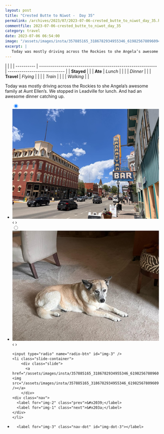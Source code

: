 ```yaml
---
layout: post
title: "Crested Butte to Niwot -  Day 35"
permalink: /archives/2023/07/2023-07-06-crested_butte_to_niwot_day_35.html
commentfile: 2023-07-06-crested_butte_to_niwot_day_35
category: travel
date: 2023-07-06 06:54:00
image: "/assets/images/insta/357885165_3186782934955346_6198256780960945089_n_18015283651715753.jpg"
excerpt: |
   Today was mostly driving across the Rockies to she Angela’s awesome family at Aunt Ellen’s. We stopped in Leadville for lunch. And had an awesome dinner catching up.
---
```


|            |                                                              |
| ---------- | ------------------------------------------------------------ | ----------------------------- |
| **Stayed** |  |
| **Ate**    | _Lunch_                                                      |          |
|            | _Dinner_                                                     |          |
| **Travel** | _Flying_                                                     |          |
|            | _Train_                                                      |          |
|            | _Walking_                                                    |          |


 Today was mostly driving across the Rockies to she Angela’s awesome family at Aunt Ellen’s. We stopped in Leadville for lunch. And had an awesome dinner catching up.


<ul class="slides">
    <input type="radio" name="radio-btn" id="img-1" checked="checked" />
    <li class="slide-container">
        <div class="slide">
          <a href="/assets/images/insta/358185846_1309836582946434_6692762806554847790_n_18062689381409297.jpg"><img src="/assets/images/insta/358185846_1309836582946434_6692762806554847790_n_18062689381409297.jpg" /></a>
        </div>
    <div class="nav">
      <label for="img-3" class="prev">&#x2039;</label>
      <label for="img-2" class="next">&#x203a;</label>
    </div>
    </li>
        <input type="radio" name="radio-btn" id="img-2"  />
    <li class="slide-container">
        <div class="slide">
          <a href="/assets/images/insta/357791874_226642456952224_910598881501958308_n_18028507312498490.jpg"><img src="/assets/images/insta/357791874_226642456952224_910598881501958308_n_18028507312498490.jpg" /></a>
        </div>
    <div class="nav">
      <label for="img-1" class="prev">&#x2039;</label>
      <label for="img-3" class="next">&#x203a;</label>
    </div>
    </li>
    
    <input type="radio" name="radio-btn" id="img-3" />
    <li class="slide-container">
        <div class="slide">
          <a href="/assets/images/insta/357885165_3186782934955346_6198256780960945089_n_18015283651715753.jpg"><img src="/assets/images/insta/357885165_3186782934955346_6198256780960945089_n_18015283651715753.jpg" /></a>
        </div>
    <div class="nav">
      <label for="img-2" class="prev">&#x2039;</label>
      <label for="img-1" class="next">&#x203a;</label>
    </div>
    </li>
			
<li class="nav-dots">
      <label for="img-1" class="nav-dot" id="img-dot-1"></label>
      <label for="img-2" class="nav-dot" id="img-dot-2"></label>

      <label for="img-3" class="nav-dot" id="img-dot-3"></label>

</li>
</ul>        
             

		